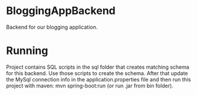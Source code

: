 # BloggingAppBackend
Backend for our blogging application.

# Running
Project contains SQL scripts in the sql folder that creates matching schema for this backend. Use those scripts to create the schema. After that update the MySql connection info in the application.properties file and then run this project with maven: mvn spring-boot:run (or run .jar from bin folder).
